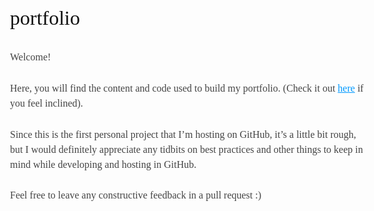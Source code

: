 <html><head><meta charset="UTF-8"><meta name="generator" content="Letterspace 1.6.2 (20150531)"><style type="text/css">body {line-height: 1.5em;font-family: "AvenirNext-Regular";font-size: 16px;}code {font-family: "Menlo-Regular";line-height: 1.5em;}.tag, a {color: #0099ff}.strike, .strike-text { color: #95a5a6 }@media screen{body{margin:1in auto;max-width:36em;padding:0 1.875em;color:#444444}}@page{margin:1in;size:auto}@media print{html{margin:1px;padding:1px}body{margin:1px;padding:1px;width:100%;word-wrap:break-word}h1,h2,h3,h4,h5,h6{page-break-after:avoid;break-after:avoid-page}pre,blockquote,ul,ol,img{page-break-inside:avoid}img{max-width:100% !important}}ul>li.task{list-style:none;clear:both}ul>li .checkbox{background:#fff;margin-left:-1.25em;width:1em;font-size:125%;text-align:center;float:left}h1,h2,h3,h4{color:#111111;font-weight:500}h1,h2,h3,h4,h5{padding:0;margin:1.6em 0 1em}h1,h2,h3,h4,h5,h6{line-height:1.2}p{margin:1.6em 0}h1{font-size:200%}h2{font-size:160%}h3{font-size:130%}h4{font-size:120%}h5{font-size:100%}h6{font-size:100%}a{margin:0;padding:0;vertical-align:baseline}a:hover{text-decoration:none}ul,ol{padding:0;margin:0 0 1em 1.6em}ul ul{margin:0 0 0 1.6em}ul ol{margin:0 0 0 1.6em}ol ul{margin:0 0 0 1.6em}ol ol{margin:0 0 0 1.6em}li{padding:0;margin:0}p,ul,ol{font-size:1em}pre{padding:0em 1.5em;white-space:pre-wrap}code{font-size:0.813em}blockquote{border-left:.5em solid #eee;padding:0 2em;margin-left:0}blockquote cite{font-size:0.875em;color:#bfbfbf}blockquote cite:before{content:'\2014 \00A0'}blockquote p{color:#666;page-break-inside:avoid}hr{clear:both;text-align:left;margin:1em auto;display:block;height:1px;border:0;border-top:1px solid #ccc;padding:0}.tag{text-decoration:none}span.strike{text-decoration:line-through}body>h1:first-child,body>h2:first-child,body>h3:first-child,body>h4:first-child,body>h5:first-child,body>h6:first-child,body>p:first-child{margin-top:0}h1,h2,h3,h4,h5,h6{page-break-after:avoid}table{cell-spacing:0;width:100%;border-collapse:collapse;border:1px solid #ccc}td,th{border:1px solid #ccc;padding:.5rem}
</style></head><body><h1>portfolio</h1>
<p>Welcome!</p>
<p>Here, you will find the content and code used to build my portfolio. (Check it out <a href="www.christinelee.design">here</a> if you feel inclined).</p>
<p>Since this is the first personal project that I’m hosting on GitHub, it’s a little bit rough, but I would definitely appreciate any tidbits on best practices and other things to keep in mind while developing and hosting in GitHub.</p>
<p>Feel free to leave any constructive feedback in a pull request :)</p>
</body></html>
